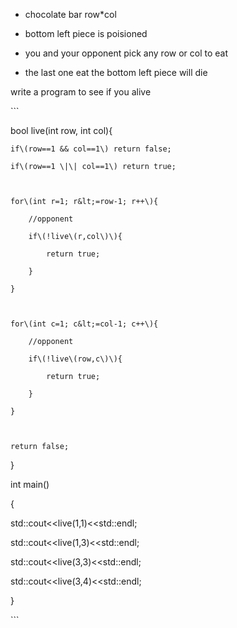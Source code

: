 - chocolate bar row\*col

- bottom left piece is poisioned

- you and your opponent pick any row or col to eat

- the last one eat the bottom left piece will die

write a program to see if you alive



\`\`\`

bool live\(int row, int col\){

    if\(row==1 && col==1\) return false;    

    if\(row==1 \|\| col==1\) return true;

    

    for\(int r=1; r&lt;=row-1; r++\){

        //opponent

        if\(!live\(r,col\)\){

            return true;

        }

    }

        

    for\(int c=1; c&lt;=col-1; c++\){

        //opponent

        if\(!live\(row,c\)\){

            return true;

        }   

    }

    

    return false;

}



int main\(\)

{

  std::cout&lt;&lt;live\(1,1\)&lt;&lt;std::endl;

  std::cout&lt;&lt;live\(1,3\)&lt;&lt;std::endl;

  std::cout&lt;&lt;live\(3,3\)&lt;&lt;std::endl;

  std::cout&lt;&lt;live\(3,4\)&lt;&lt;std::endl;

}

\`\`\`

